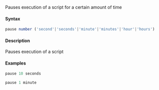 Pauses execution of a script for a certain amount of time

#### Syntax
```js
pause number ('second'|'seconds'|'minute'|'minutes'|'hour'|'hours')
```

#### Description

Pauses execution of a script    

#### Examples

```js
pause 10 seconds

pause 1 minute
```